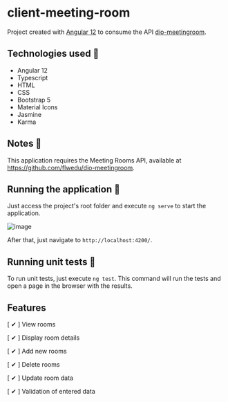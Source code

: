 # client-meeting-room

Project created with [Angular 12](https://github.com/angular/) to consume the API [dio-meetingroom](https://github.com/flwedu/dio-meetingroom).

## Technologies used 🔧

- Angular 12
- Typescript
- HTML
- CSS
- Bootstrap 5
- Material Icons
- Jasmine
- Karma

## Notes 📢

This application requires the Meeting Rooms API, available at https://github.com/flwedu/dio-meetingroom.

## Running the application 🚀

Just access the project's root folder and execute `ng serve` to start the application.

![image](https://user-images.githubusercontent.com/55285816/131054106-06e4f3c5-4da0-4be9-ade0-92eae1b259ec.png)

After that, just navigate to `http://localhost:4200/`.

## Running unit tests 🧪

To run unit tests, just execute `ng test`. This command will run the tests and open a page in the browser with the results.

## Features

[ ✔ ] View rooms

[ ✔ ] Display room details

[ ✔ ] Add new rooms

[ ✔ ] Delete rooms

[ ✔ ] Update room data

[ ✔ ] Validation of entered data
